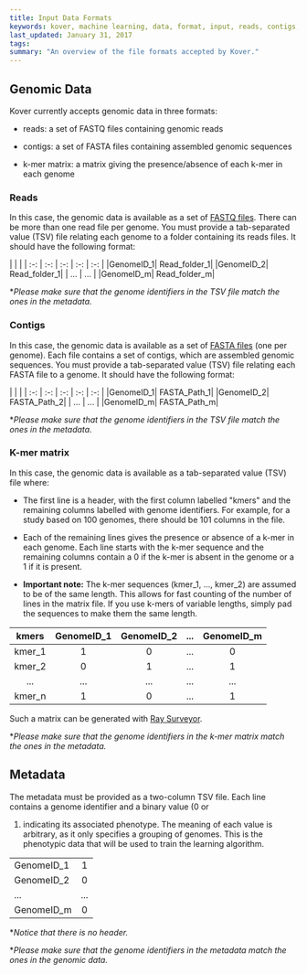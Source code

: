 ```yaml
---
title: Input Data Formats
keywords: kover, machine learning, data, format, input, reads, contigs, k-mer
last_updated: January 31, 2017
tags:
summary: "An overview of the file formats accepted by Kover."
---
```


## Genomic Data

Kover currently accepts genomic data in three formats:

* reads: a set of FASTQ files containing genomic reads

* contigs: a set of FASTA files containing assembled genomic sequences

* k-mer matrix: a matrix giving the presence/absence of each k-mer in each genome


### Reads

In this case, the genomic data is available as a set of [FASTQ files](https://en.wikipedia.org/wiki/FASTQ_format).
There can be more than one read file per genome.
You must provide a tab-separated value (TSV) file relating each genome to a folder containing its reads files.
It should have the following format:

| | |
| :-: | :-: | :-: | :-: | :-: |
|GenomeID_1| Read_folder_1|
|GenomeID_2| Read_folder_1|
| ...      | ... |
|GenomeID_m| Read_folder_m|

**Please make sure that the genome identifiers in the TSV file match the ones in the metadata.*


### Contigs

In this case, the genomic data is available as a set of [FASTA files](https://en.wikipedia.org/wiki/FASTA_format) (one per genome).
Each file contains a set of contigs, which are assembled genomic sequences. 
You must provide a tab-separated value (TSV) file relating each FASTA file to a genome.
It should have the following format:

| | |
| :-: | :-: | :-: | :-: | :-: |
|GenomeID_1| FASTA_Path_1|
|GenomeID_2| FASTA_Path_2|
| ...      | ... |
|GenomeID_m| FASTA_Path_m|

**Please make sure that the genome identifiers in the TSV file match the ones in the metadata.*


### K-mer matrix

In this case, the genomic data is available as a tab-separated value (TSV) file where:

* The first line is a header, with the first column labelled "kmers" and the remaining columns labelled with
genome identifiers. For example, for a study based on 100 genomes, there should be 101 columns in the file.

* Each of the remaining lines gives the presence or absence of a k-mer in each genome. Each line starts with the
k-mer sequence and the remaining columns contain a 0 if the k-mer is absent in the genome or a 1 if it is
present.

* **Important note:** The k-mer sequences (kmer_1, ..., kmer_2) are assumed to be of the same length. This allows for fast counting of the number of lines in the matrix file. If you use k-mers of variable lengths, simply pad the sequences to make them the same length.

| kmers | GenomeID_1 | GenomeID_2 | ... | GenomeID_m |
| :-: | :-: | :-: | :-: | :-: |
| kmer_1 | 1 | 0 | ... | 0 |
| kmer_2 | 0 | 1 | ... | 1 |
| ... | ... | ... | ... | ... |
| kmer_n | 1 | 0 | ... | 1 |

Such a matrix can be generated with [Ray Surveyor](https://github.com/zorino/RaySurveyor-Tutorial).

**Please make sure that the genome identifiers in the k-mer matrix match the ones in the metadata.*


## Metadata

The metadata must be provided as a two-column TSV file. Each line contains a genome identifier and a binary value (0 or
1) indicating its associated phenotype. The meaning of each value is arbitrary, as it only specifies a grouping of
genomes. This is the phenotypic data that will be used to train the learning algorithm.

| | |
| --- | :-: |
| GenomeID_1 | 1 |
| GenomeID_2 | 0 |
| ... | ... |
| GenomeID_m | 0 |

**Notice that there is no header.*

**Please make sure that the genome identifiers in the metadata match the ones in the genomic data.*
